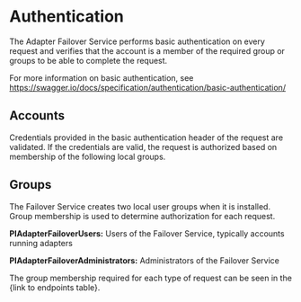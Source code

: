 # Authentication
The Adapter Failover Service performs basic authentication on every request and verifies that the account is a member of the required group or groups to be able to complete the request.

For more information on basic authentication, see https://swagger.io/docs/specification/authentication/basic-authentication/

## Accounts
Credentials provided in the basic authentication header of the request are validated. If the credentials are valid, the request is authorized based on membership of the following local groups.

## Groups
The Failover Service creates two local user groups when it is installed. Group membership is used to determine authorization for each request. 

**PIAdapterFailoverUsers:** Users of the Failover Service, typically accounts running adapters

**PIAdapterFailoverAdministrators:** Administrators of the Failover Service

The group membership required for each type of request can be seen in the {link to endpoints table}.